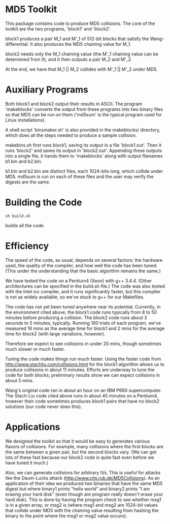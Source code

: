 
MD5 Toolkit
===========

This package contains code to produce MD5 collisions.  The core of the
toolkit are the two programs, 'block1' and 'block2'.

block1 produces a pair M_1 and M'_1 of 512-bit blocks that satisfy the
Wang-differential.  It also produces the MD5 chaining value for M_1.

block2 needs only the M_1 chaining value (the M'_1 chaining value can
be determined from it), and it then outputs a pair M_2 and M'_2.  

At the end, we have that M_1 || M_2  collides with  M'_1 || M'_2
under MD5.


Auxiliary Programs
==================

Both block1 and block2 output their results in ASCII.  The program
'makeblocks' converts the output from these programs into two binary
files so that MD5 can be run on them ('md5sum' is the typical program
used for Linux installations).

A shell script 'binsmaker.sh' is also provided in the makeblocks/
directory, which does all the steps needed to produce a sample collision.

makebins.sh first runs block1, saving its output in a file 'block1.out'.
Then it runs 'block2' and saves its output in 'block2.out'.  Appending
these outputs into a single file, it hands them to 'makeblocks' along
with output filenames b1.bin and b2.bin.

b1.bin and b2.bin are distinct files, each 1024-bits long, which collide
under MD5.  md5sum is run on each of these files and the user may verify
the digests are the same.


Building the Code
=================

`sh build.sh`

builds all the code.



Efficiency
==========

The speed of the code, as usual, depends on several factors: the hardware
used, the quality of the compiler, and how well the code has been tuned.
(This under the understanding that the basic algorithm remains the same.)

We have tested the code on a Pentium4 (Xeon) with g++ 3.4.4.  (Other
architectures can be specified in the build.sh file.)  The code
was also tested with the Intel icc compiler, and it runs significantly
faster, but this compiler is not as widely available, so we've stuck
to g++ for our Makefiles.

The code has not yet been tuned anywhere near its potential.  Currently,
in the environment cited above, the block1 code runs typically from 8 to
50 minutes before producing a collision.  The block2 code runs about 3 seconds
to 5 minutes, typically.  Running 100 trials of each program, we've 
measured 16 mins as the average time for block1 and 2 mins for the average
time for block2 (with large variations, however).

Therefore we expect to see collisions in under 20 mins, though sometimes
much slower or much faster.

Tuning the code makes things run much faster.  Using the faster code from
http://www.stachliu.com/collisions.html
for the block1 algorithm allows us to produce collisions in about 11 minutes.
Efforts are underway to tune the code for both blocks; preliminary results
show we can expect collisions in about 5 mins.

Wang's original code ran in about an hour on an IBM P690 supercomputer.
The Stach-Liu code cited above runs in about 45 minutes on a Pentium4,
however their code sometimes produces block1 pairs that have no block2
solutions (our code never does this).


Applications
============

We designed the toolkit so that it would be easy to generates various
flavors of collisions.  For example, many collisions where the first
blocks are the same between a given pair, but the second blocks vary.
(We can get lots of these fast because our block2 code is quite fast
even before we have tuned it much.)

Also, we can generate collisions for arbitrary IVs.  This is useful for
attacks like the Daum-Lucks attack (http://www.cits.rub.de/MD5Collisions).
As an application of their idea we produced two binaries that have the
same MD5 digest but where binary1 prints "hello world" and binary2 
prints "I am erasing your hard disk" (even though are program really doesn't
erase your hard disk).  This is done by having the program check to see
whether msg1 is in a given array, or msg2 is (where msg1 and msg2 are 
1024-bit values that collide under MD5 with the chaining value resulting
from hashing the binary to the point where the msg1 or msg2 value occurs).